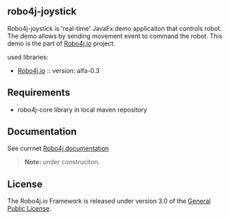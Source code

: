 ## robo4j-joystick
Robo4j-joystick is 'real-time' JavaFx demo applicaiton that controls robot. 
The demo allows by sending movement event to command the robot.
This demo is the part of [Robo4j.io][] project. 


used libraries:
* [Robo4j.io][] :: version: alfa-0.3

## Requirements
* robo4j-core library in local maven repository

## Documentation
See currnet [Robo4j documentation][]
> **Note:** under construciton.

## License
The Robo4j.io Framework is released under version 3.0 of the [General Public License][].

[Robo4j.io]: http://www.robo4j.io
[miragemiko blog]: http://www.miroslavkopecky.com
[General Public License]: http://www.gnu.org/licenses/gpl-3.0-standalone.html0
[@robo4j]: https://twitter.com/robo4j
[@miragemiko]: https://twitter.com/miragemiko
[Gradle]: http://gradle.org
[Java JDK 8]: http://www.oracle.com/technetwork/java/javase/downloads
[Git]: http://help.github.com/set-up-git-redirect
[Robo4j documentation]: http://www.robo4j.io/p/documentation.html
